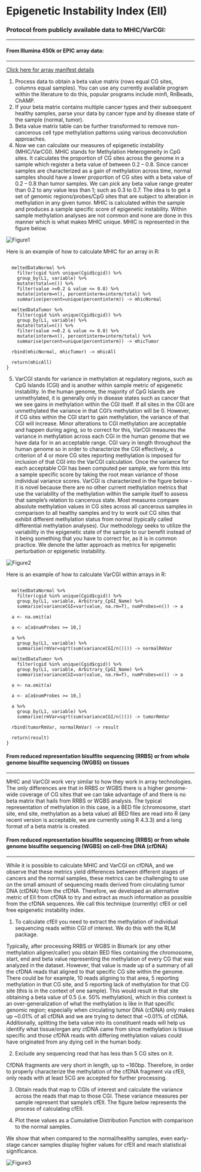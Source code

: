# Epigenetic Instability Index (EII)

### Protocol from publicly available data to MHIC/VarCGI:
---------------------------------------------------------

#### From Illumina 450k or EPIC array data: 
-------------------------------------------

[Click here for array manifest details](https://support.illumina.com/array/array_kits/infinium-methylationepic-beadchip-kit/documentation.html)

1)	Process data to obtain a beta value matrix (rows equal CG sites, columns equal samples). You can use any currently available program within the literature to do this, popular programs include minfi, RnBeads, ChAMP. 
2)	If your beta matrix contains multiple cancer types and their subsequent healthy samples, parse your data by cancer type and by disease state of the sample (normal, tumor). 
3)	Beta value matrix table can be further transformed to remove non-cancerous cell type methylation patterns using various deconvolution approaches. 
4)	Now we can calculate our measures of epigenetic instability (MHIC/VarCGI). MHIC stands for Methylation Heterogeneity in CpG sites. It calculates the proportion of CG sites across the genome in a sample which register a beta value of between 0.2 – 0.8. Since cancer samples are characterized as a gain of methylation across time, normal samples should have a lower proportion of CG sites with a beta value of 0.2 – 0.8 than tumor samples. We can pick any beta value range greater than 0.2 to any value less than 1; such as 0.3 to 0.7. The idea is to get a set of genomic regions/probes/CpG sites that are subject to alteration in methylation in any given tumor.  MHIC is calculated within the sample and produces a sample specific score of epigenetic instability. Within sample methylation analyses are not common and none are done in this manner which is what makes MHIC unique. MHIC is represented in the figure below.

![Figure1](https://github.com/sjthursby/EII/blob/main/images/ReadMeFigure1.png)

Here is an example of how to calculate MHIC for an array in R:

``` mhic <- function(meltedDataNormal, meltedDataTumor, Cgid){
  
  meltedDataNormal %>%
    filter(cgid %in% unique(Cgid$cgid)) %>%
    group_by(L1, variable) %>%
    mutate(total=n()) %>%
    filter(value >=0.2 & value <= 0.8) %>%
    mutate(interm=n(), percentinterm=interm/total) %>%
    summarise(percent=unique(percentinterm)) -> mhicNormal
  
  meltedDataTumor %>% 
    filter(cgid %in% unique(Cgid$cgid)) %>%
    group_by(L1, variable) %>%
    mutate(total=n()) %>%
    filter(value >=0.2 & value <= 0.8) %>%
    mutate(interm=n(), percentinterm=interm/total) %>%
    summarise(percent=unique(percentinterm)) -> mhicTumor
  
  rbind(mhicNormal, mhicTumor) -> mhicAll
  
  return(mhicAll)
}
```

5)	VarCGI stands for variance in methylation at regulatory regions, such as CpG Islands (CGI) and is another within sample metric of epigenetic instability. In the human genome, the majority of CpG Islands are unmethylated, it is generally only in disease states such as cancer that we see gains in methylation within the CGI itself. If all sites in the CGI are unmethylated the variance in that CGI’s methylation will be 0. However, if CG sites within the CGI start to gain methylation, the variance of that CGI will increase. Minor alterations to CGI methylation are acceptable and happen during aging, so to correct for this, VarCGI measures the variance in methylation across each CGI in the human genome that we have data for in an acceptable range. CGI vary in length throughout the human genome so in order to characterize the CGI effectively, a criterion of 4 or more CG sites reporting methylation is imposed for inclusion of that CGI into the VarCGI calculation. Once the variance for each acceptable CGI has been computed per sample, we form this into a sample specific score by taking the root mean variance of those individual variance scores. VarCGI is characterized in the figure below - it is novel because there are no other current methylation metrics that use the variability of the methylation within the sample itself to assess that sample’s relation to cancerous state. Most measures compare absolute methylation values in CG sites across all cancerous samples in comparison to all healthy samples and try to work out CG sites that exhibit different methylation status from normal (typically called differential methylation analyses). Our methodology seeks to utilize the variability in the epigenetic state of the sample to our benefit instead of it being something that you have to correct for, as it is in common practice. We denote the latter approach as metrics for epigenetic perturbation or epigenetic instability.


![Figure2](https://github.com/sjthursby/EII/blob/main/images/ReadMeFigure2.png)

Here is an example of how to calculate VarCGI within arrays in R:

```varCGI <- function(meltedDataNormal, meltedDataTumor, Cgid){
  
  meltedDataNormal %>%
    filter(cgid %in% unique(Cgid$cgid)) %>%
    group_by(L1, variable, Arbitrary_CpGI_Name) %>%
    summarise(varianceCGI=var(value, na.rm=T), numProbes=n()) -> a
  
  a <- na.omit(a)
  
  a <- a[a$numProbes >= 10,]
  
  a %>%
    group_by(L1, variable) %>%
    summarise(rmVar=sqrt(sum(varianceCGI/n()))) -> normalRmVar
  
  meltedDataTumor %>%
    filter(cgid %in% unique(Cgid$cgid)) %>%
    group_by(L1, variable, Arbitrary_CpGI_Name) %>%
    summarise(varianceCGI=var(value, na.rm=T), numProbes=n()) -> a
  
  a <- na.omit(a)
  
  a <- a[a$numProbes >= 10,]
  
  a %>%
    group_by(L1, variable) %>%
    summarise(rmVar=sqrt(sum(varianceCGI/n()))) -> tumorRmVar
  
  rbind(tumorRmVar, normalRmVar) -> result
  
  return(result)
}
```

#### From reduced representation bisulfite sequencing (RRBS) or from whole genome bisulfite sequencing (WGBS) on tissues
-------------------------------------------------------------------------------------------------

MHIC and VarCGI work very similar to how they work in array technologies. The only differences are that in RRBS or WGBS there is a higher genome-wide coverage of CG sites that we can take advantage of and there is no beta matrix that hails from RRBS or WGBS analysis. The typical representation of methylation in this case, is a BED file (chromosome, start site, end site, methylation as a beta value) all BED files are read into R (any recent version is acceptable, we are currently using R 4.3.3) and a long format of a beta matrix is created. 

#### From reduced representation bisulfite sequencing (RRBS) or from whole genome bisulfite sequencing (WGBS) on cell-free DNA (cfDNA)
-------------------------------------------------------------------------------------------------

While it is possible to calculate MHIC and VarCGI on cfDNA, and we observe that these metrics yield differences between different stages of cancers and the normal samples, these metrics can be challenging to use on the small amount of sequencing reads derived from circulating tumor DNA (ctDNA) from the cfDNA. Therefore, we developed an alternative metric of EII from cfDNA  to try and extract as much information as possible from the cfDNA sequences. We call this technique (currently) cfEII or cell free epigenetic instability index. 

1)	To calculate cfEII you need to extract the methylation of individual sequencing reads within CGI of interest. We do this with the RLM package. 

Typically, after processing RRBS or WGBS in Bismark (or any other methylation aligner/caller) you obtain BED files containing the chromosome, start, end and beta value representing the methylation of every CG that was analyzed in the dataset. However, that value is made up of a summary of all the cfDNA reads that aligned to that specific CG site within the genome. There could be for example, 10 reads aligning to that area, 5 reporting methylation in that CG site, and 5 reporting lack of methylation for that CG site (this is in the context of one sample). This would result in that site obtaining a beta value of 0.5 (i.e. 50% methylation), which in this context is an over-generalization of what the methylation is like in that specific genomic region; especially when circulating tumor DNA (ctDNA) only makes up ~0.01% of all cfDNA and we are trying to detect that ~0.01% of ctDNA. Additionally, splitting the beta value into its constituent reads will help us identify what tissue/organ any ctDNA came from since methylation is tissue specific and those cfDNA reads with differing methylation values could have originated from any dying cell in the human body. 

2)	Exclude any sequencing read that has less than 5 CG sites on it. 

CfDNA fragments are very short in length, up to ~160bp. Therefore, in order to properly characterize the methylation of the cfDNA fragment via cfEII, only reads with at least 5CG are accepted for further processing. 

3)	Obtain reads that map to CGIs of interest and calculate the variance across the reads that map to those CGI. These variance measures per sample represent that sample’s cfEII. The figure below represents the process of calculating cfEII.

4)	Plot these values as a Cumulative Distribution Function with comparison to the normal samples.

We show that when compared to the normal/healthy samples, even early-stage cancer samples display higher values for cfEII and reach statistical significance. 

![Figure3](https://github.com/sjthursby/EII/blob/main/images/ReadMeFigure3.png)

